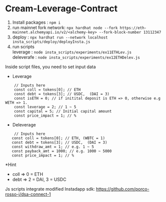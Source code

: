 # Cream-Leverage-Contract

1. Install packages : `npm i`
2. run mainnet fork network: `npx hardhat node --fork https://eth-mainnet.alchemyapi.io/v2/<alchemy-key> --fork-block-number 13112347`
3. deploy : `npx hardhat run --network localhost insta_scripts/deploy/deployInsta.js  `
4. run scripts <br>
 leverage : `node insta_scripts/experiments/ex11ETHLev.js` <br>
 deleverafe : `node insta_scripts/experiments/ex12ETHDelev.js`
 
 Inside script files, you need to set input data

 
 - Leverage
```
    // Inputs here
    const coll = tokens[0]; // ETH
    const debt = tokens[3]; // USDC,  (DAI = 3)
    const isETH = 0; // if initital deposit is ETH => 0, otherwise e.g WETH => 1.
    const leverage = 2; // 1 ~ 5
    const capital = 5; // Initial capital amount
    const price_impact = 1; // %
```

 - Deleverage
 ```
     // Inputs here
    const coll = tokens[0]; // ETH, (WBTC = 1)
    const debt = tokens[3]; // USDC,  (DAI = 3)
    const withdraw_amt = 1; // e.g. 1 ~ 5
    const payback_amt = 1000; // e.g. 1000 ~ 5000
    const price_impact = 1; // %
```

 *Hint<br>
 - coll => 0 = ETH<br>
 - debt => 2 = DAI, 3 = USDC


Js scripts integrate modified Instadapp sdk: https://github.com/porco-rosso-j/dsa-connect-1

